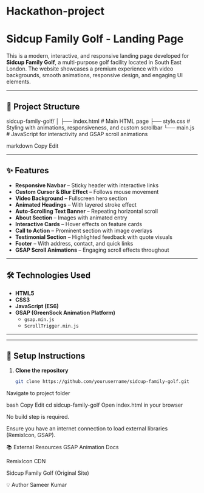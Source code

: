 # Hackathon-project

 # Sidcup Family Golf - Landing Page

This is a modern, interactive, and responsive landing page developed for **Sidcup Family Golf**, a multi-purpose golf facility located in South East London. The website showcases a premium experience with video backgrounds, smooth animations, responsive design, and engaging UI elements.



---

## 📁 Project Structure

sidcup-family-golf/
│
├── index.html # Main HTML page
├── style.css # Styling with animations, responsiveness, and custom scrollbar
└── main.js # JavaScript for interactivity and GSAP scroll animations

markdown
Copy
Edit

---

## ✨ Features

- **Responsive Navbar** – Sticky header with interactive links
- **Custom Cursor & Blur Effect** – Follows mouse movement
- **Video Background** – Fullscreen hero section
- **Animated Headings** – With layered stroke effect
- **Auto-Scrolling Text Banner** – Repeating horizontal scroll
- **About Section** – Images with animated entry
- **Interactive Cards** – Hover effects on feature cards
- **Call to Action** – Prominent section with image overlays
- **Testimonial Section** – Highlighted feedback with quote visuals
- **Footer** – With address, contact, and quick links
- **GSAP Scroll Animations** – Engaging scroll effects throughout

---

## 🛠️ Technologies Used

- **HTML5**
- **CSS3**
- **JavaScript (ES6)**
- **GSAP (GreenSock Animation Platform)**  
  - `gsap.min.js`  
  - `ScrollTrigger.min.js`

---

---

## 🔧 Setup Instructions

1. **Clone the repository**
   ```bash
   git clone https://github.com/yourusername/sidcup-family-golf.git
Navigate to project folder

bash
Copy
Edit
cd sidcup-family-golf
Open index.html in your browser

No build step is required.

Ensure you have an internet connection to load external libraries (RemixIcon, GSAP).

📚 External Resources
GSAP Animation Docs

RemixIcon CDN

Sidcup Family Golf (Original Site)

💡 Author
Sameer Kumar



